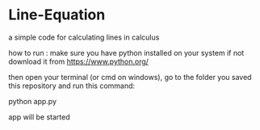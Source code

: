 # Line-Equation
a simple code for calculating lines in calculus

how to run : 
make sure you have python installed on your system 
if not download it from https://www.python.org/

then open your terminal (or cmd on windows), go to the folder you saved this repository and run this command:

python app.py

app will be started
